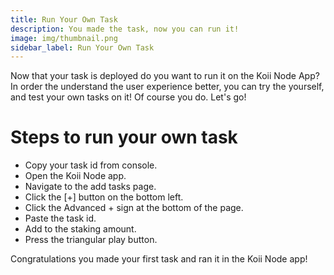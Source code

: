 ```yaml
---
title: Run Your Own Task
description: You made the task, now you can run it!
image: img/thumbnail.png
sidebar_label: Run Your Own Task
---
```

Now that your task is deployed do you want to run it on the Koii Node App? In order the understand the user experience better, you can try the <Tooltip text="Koii Node"/> yourself, and test your own tasks on it! Of course you do. Let's go!

# Steps to run your own task

- Copy your task id from console.
- Open the Koii Node app.
- Navigate to the add tasks page.
- Click the [+] button on the bottom left.
- Click the Advanced + sign at the bottom of the page.
- Paste the task id.
- Add to the staking amount.
- Press the triangular play button.

Congratulations you made your first task and ran it in the Koii Node app! 
